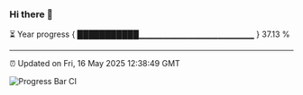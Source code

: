 ### Hi there 👋

⏳ Year progress { ███████████▁▁▁▁▁▁▁▁▁▁▁▁▁▁▁▁▁▁▁ } 37.13 %

---

⏰ Updated on Fri, 16 May 2025 12:38:49 GMT

![Progress Bar CI](https://github.com/liununu/liununu/workflows/Progress%20Bar%20CI/badge.svg)
